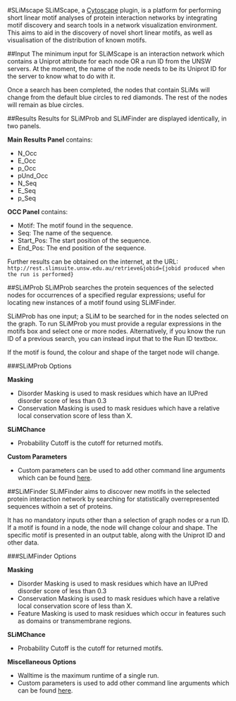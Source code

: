 #SLiMscape
SLiMScape, a <a href="http://www.cytoscape.org/">Cytoscape</a> plugin, is a platform for performing short linear motif analyses of protein interaction networks by integrating motif discovery and search tools in a network visualization environment. This aims to aid in the discovery of novel short linear motifs, as well as visualisation of the distribution of known motifs.

##Input
The minimum input for SLiMScape is an interaction network which contains a Uniprot attribute for each node OR a run ID from the UNSW servers. At the moment, the name of the node needs to be its Uniprot ID for the server to know what to do with it. 

Once a search has been completed, the nodes that contain SLiMs will change from the default blue circles to red diamonds. The rest of the nodes will remain as blue circles. 

##Results
Results for SLiMProb and SLiMFinder are displayed identically, in two panels. 

**Main Results Panel** contains:
- N\_Occ
- E\_Occ
- p\_Occ
- pUnd\_Occ
- N\_Seq
- E\_Seq
- p\_Seq

**OCC Panel** contains:
- Motif: The motif found in the sequence.
- Seq: The name of the sequence.
- Start\_Pos: The start position of the sequence.
- End\_Pos: The end position of the sequence.

Further results can be obtained on the internet, at the URL: `http://rest.slimsuite.unsw.edu.au/retrieve&jobid={jobid produced when the run is performed}`

##SLiMProb
SLiMProb searches the protein sequences of the selected nodes for occurrences of a specified regular expressions; useful for locating new instances of a motif found using SLiMFinder. 

SLiMProb has one input; a SLiM to be searched for in the nodes selected on the graph. To run SLiMProb you must provide a regular expressions in the motifs box and select one or more nodes. Alternatively, if you know the run ID of a previous search, you can instead input that to the Run ID textbox.

If the motif is found, the colour and shape of the target node will change.

###SLiMProb Options

**Masking**
- Disorder Masking is used to mask residues which have an IUPred disorder score of less than 0.3
- Conservation Masking is used to mask residues which have a relative local conservation score of less than X.

**SLiMChance**
- Probability Cutoff is the cutoff for returned motifs.

**Custom Parameters**
- Custom parameters can be used to add other command line arguments which can be found <a href="http://docs.slimsuite.unsw.edu.au/software/slimsuite/readme/tools/slimsearch.html">here</a>.

##SLiMFinder
SLiMFinder aims to discover new motifs in the selected protein interaction network by searching for statistically overrepresented sequences withoin a set of proteins.

It has no mandatory inputs other than a selection of graph nodes or a run ID. If a motif is found in a node, the node will change colour and shape. The specific motif is presented in an output table, along with the Uniprot ID and other data. 

###SLiMFinder Options

**Masking**
- Disorder Masking is used to mask residues which have an IUPred disorder score of less than 0.3
- Conservation Masking is used to mask residues which have a relative local conservation score of less than X.
- Feature Masking is used to mask residues which occur in features such as domains or transmembrane regions.

**SLiMChance**
- Probability Cutoff is the cutoff for returned motifs.

**Miscellaneous Options**
- Walltime is the maximum runtime of a single run.
- Custom parameters is used to add other command line arguments which can be found <a href="http://docs.slimsuite.unsw.edu.au/software/slimsuite/readme/tools/slimfinder.html">here</a>.
